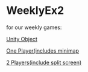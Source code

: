 # WeeklyEx2

for our weekly games:

  [Unity Object]()
  
  [One Player(includes minimap](https://edenxhadar.itch.io/one-player-gameinclude-minimap)
  
  [2 Players(include split screen)]()
